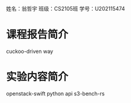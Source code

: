 姓名：翁哲宇
班级：CS2105班
学号：U202115474

# 课程报告简介
cuckoo-driven way
# 实验内容简介
openstack-swift
python api
s3-bench-rs